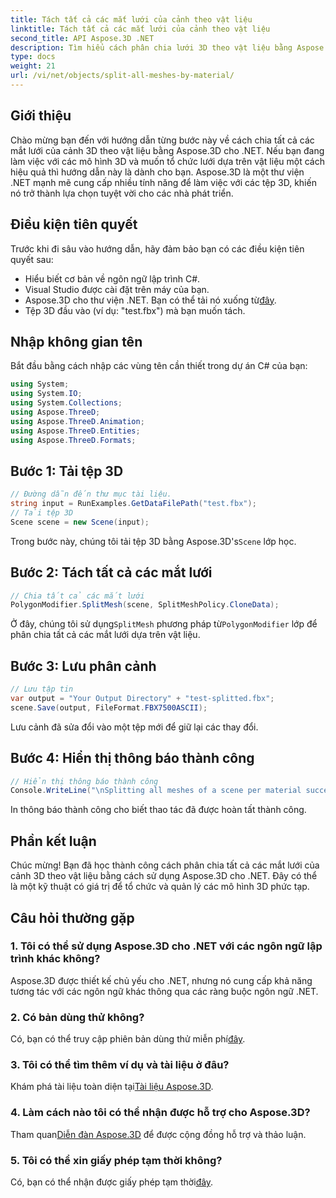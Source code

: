```yaml
---
title: Tách tất cả các mắt lưới của cảnh theo vật liệu
linktitle: Tách tất cả các mắt lưới của cảnh theo vật liệu
second_title: API Aspose.3D .NET
description: Tìm hiểu cách phân chia lưới 3D theo vật liệu bằng Aspose.3D cho .NET. Hãy làm theo hướng dẫn từng bước của chúng tôi để tổ chức và quản lý mô hình 3D hiệu quả.
type: docs
weight: 21
url: /vi/net/objects/split-all-meshes-by-material/
---
```

## Giới thiệu
Chào mừng bạn đến với hướng dẫn từng bước này về cách chia tất cả các mắt lưới của cảnh 3D theo vật liệu bằng Aspose.3D cho .NET. Nếu bạn đang làm việc với các mô hình 3D và muốn tổ chức lưới dựa trên vật liệu một cách hiệu quả thì hướng dẫn này là dành cho bạn. Aspose.3D là một thư viện .NET mạnh mẽ cung cấp nhiều tính năng để làm việc với các tệp 3D, khiến nó trở thành lựa chọn tuyệt vời cho các nhà phát triển.
## Điều kiện tiên quyết
Trước khi đi sâu vào hướng dẫn, hãy đảm bảo bạn có các điều kiện tiên quyết sau:
- Hiểu biết cơ bản về ngôn ngữ lập trình C#.
- Visual Studio được cài đặt trên máy của bạn.
-  Aspose.3D cho thư viện .NET. Bạn có thể tải nó xuống từ[đây](https://releases.aspose.com/3d/net/).
- Tệp 3D đầu vào (ví dụ: "test.fbx") mà bạn muốn tách.
## Nhập không gian tên
Bắt đầu bằng cách nhập các vùng tên cần thiết trong dự án C# của bạn:
```csharp
using System;
using System.IO;
using System.Collections;
using Aspose.ThreeD;
using Aspose.ThreeD.Animation;
using Aspose.ThreeD.Entities;
using Aspose.ThreeD.Formats;
```
## Bước 1: Tải tệp 3D
```csharp
// Đường dẫn đến thư mục tài liệu.
string input = RunExamples.GetDataFilePath("test.fbx");
// Tải tệp 3D
Scene scene = new Scene(input);
```
 Trong bước này, chúng tôi tải tệp 3D bằng Aspose.3D's`Scene` lớp học.
## Bước 2: Tách tất cả các mắt lưới
```csharp
// Chia tất cả các mắt lưới
PolygonModifier.SplitMesh(scene, SplitMeshPolicy.CloneData);
```
 Ở đây, chúng tôi sử dụng`SplitMesh` phương pháp từ`PolygonModifier` lớp để phân chia tất cả các mắt lưới dựa trên vật liệu.
## Bước 3: Lưu phân cảnh
```csharp
// Lưu tập tin
var output = "Your Output Directory" + "test-splitted.fbx";
scene.Save(output, FileFormat.FBX7500ASCII);
```
Lưu cảnh đã sửa đổi vào một tệp mới để giữ lại các thay đổi.
## Bước 4: Hiển thị thông báo thành công
```csharp
// Hiển thị thông báo thành công
Console.WriteLine("\nSplitting all meshes of a scene per material successfully.\nFile saved at " + output);
```
In thông báo thành công cho biết thao tác đã được hoàn tất thành công.
## Phần kết luận
Chúc mừng! Bạn đã học thành công cách phân chia tất cả các mắt lưới của cảnh 3D theo vật liệu bằng cách sử dụng Aspose.3D cho .NET. Đây có thể là một kỹ thuật có giá trị để tổ chức và quản lý các mô hình 3D phức tạp.
## Câu hỏi thường gặp
### 1. Tôi có thể sử dụng Aspose.3D cho .NET với các ngôn ngữ lập trình khác không?
Aspose.3D được thiết kế chủ yếu cho .NET, nhưng nó cung cấp khả năng tương tác với các ngôn ngữ khác thông qua các ràng buộc ngôn ngữ .NET.
### 2. Có bản dùng thử không?
 Có, bạn có thể truy cập phiên bản dùng thử miễn phí[đây](https://releases.aspose.com/).
### 3. Tôi có thể tìm thêm ví dụ và tài liệu ở đâu?
 Khám phá tài liệu toàn diện tại[Tài liệu Aspose.3D](https://reference.aspose.com/3d/net/).
### 4. Làm cách nào tôi có thể nhận được hỗ trợ cho Aspose.3D?
 Tham quan[Diễn đàn Aspose.3D](https://forum.aspose.com/c/3d/18) để được cộng đồng hỗ trợ và thảo luận.
### 5. Tôi có thể xin giấy phép tạm thời không?
 Có, bạn có thể nhận được giấy phép tạm thời[đây](https://purchase.aspose.com/temporary-license/).